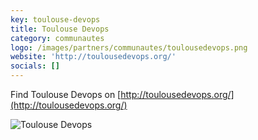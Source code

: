 ```yaml
---
key: toulouse-devops
title: Toulouse Devops
category: communautes
logo: /images/partners/communautes/toulousedevops.png
website: 'http://toulousedevops.org/'
socials: []
---
```


Find Toulouse Devops on [http://toulousedevops.org/](http://toulousedevops.org/)

![Toulouse Devops](/images/partners/communautes/toulouse-devops.png)
